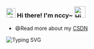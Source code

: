 <h3>
  <img src="https://media.giphy.com/media/hvRJCLFzcasrR4ia7z/giphy.gif" width="25" alt="手势">
  Hi there! I'm nccy~ 
  <img src="https://emojis.slackmojis.com/emojis/images/1588866973/8934/hellokittydance.gif?1588866973" alt="Hi" width="30" />
</h3>

<!-- <a href="https://github.com/nccy">
  <div align="right" >
    <img align="right" src="https://count.getloli.com/get/@:nccy?theme=rule34" alt="极客飞兔" />
  </div>
</a> -->

<!-- ======================================= -->

* 😄Read more about my [CSDN](https://blog.csdn.net/qq_61127350?spm=1000.2115.3001.5343)

<!-- https://readme-typing-svg.demolab.com/demo/ -->

![Typing SVG](https://readme-typing-svg.herokuapp.com?font=DynaPuff&size=20&pause=1000&color=9999FF&center=true&vCenter=true&width=500&height=22&lines=纸上得来终觉浅，绝知此事须躬行！++%F0%9F%91%8B)
